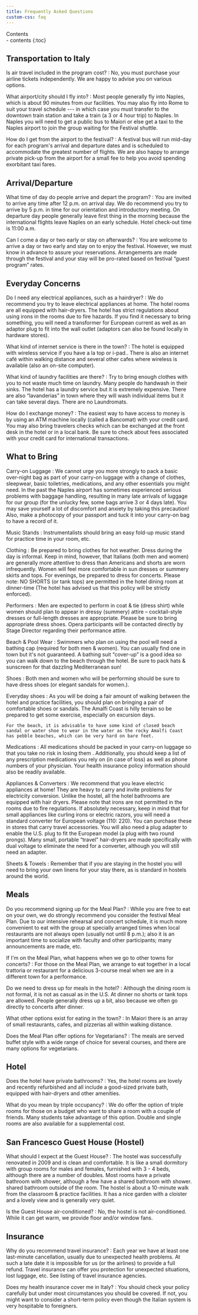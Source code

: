 ```yaml
---
title: Frequently Asked Questions
custom-css: faq
---
```


<section class="standard-block" markdown="1">

<div class="highlight-box" markdown="1">
<div class="header">Contents</div>
- contents
{:toc}
</div>

## Transportation to Italy

Is air travel included in the program cost?
: No, you must purchase your airline tickets independently. We are happy to advise you on various options.
 
What airport/city should I fly into?
: Most people generally fly into Naples, which is about 90 minutes from our facilities. You may also fly into Rome to suit your travel schedule --- in which case you must transfer to the downtown train station and take a train (a 3 or 4 hour trip) to Naples. In Naples you will need to get a public bus to Maiori or else get a taxi to the Naples airport to join the group waiting for the Festival shuttle.

How do I get from the airport to the festival?
: A festival bus will run mid-day for each program's arrival and departure dates and is scheduled to accommodate the greatest number of flights. We are also happy to arrange private pick-up from the airport for a small fee to help you avoid spending exorbitant taxi fares.

## Arrival/Departure
 
What time of day do people arrive and depart the program?
: You are invited to arrive any time after 12 p.m. on arrival day. We do recommend you try to arrive by 5 p.m. in time for our orientation and introductory meeting. On departure day people generally leave first thing in the morning because the international flights leave Naples on an early schedule. Hotel check-out time is 11:00 a.m.
 
 
Can I come a day or two early or stay on afterwards?
: You are welcome to arrive a day or two early and stay on to enjoy the festival. However, we must know in advance to assure your reservations. Arrangements are made through the festival and your stay will be pro-rated based on festival “guest program” rates.

## Everyday Concerns
 
Do I need any electrical appliances, such as a hairdryer?
: We do recommend you try to leave electrical appliances at home. The hotel rooms are all equipped with hair-dryers. The hotel has strict regulations about using irons in the rooms due to fire hazards. If you find it necessary to bring something, you will need a transformer for European current as well as an adaptor plug to fit into the wall outlet (adaptors can also be found locally in hardware stores).
 
What kind of internet service is there in the town?
: The hotel is equipped with wireless service if you have a la top or i-pad.. There is also an internet café within walking distance and several other cafes where wireless is available (also an on-site computer).
 
What kind of laundry facilities are there?
: Try to bring enough clothes with you to not waste much time on laundry. Many people do handwash in their sinks. The hotel has a laundry service but it is extremely expensive. There are also “lavanderias” in town where they will wash individual items but it can take several days. There are no Laundromats.
 
How do I exchange money?
: The easiest way to have access to money is by using an ATM machine locally (called a Bancomat) with your credit card. You may also bring travelers checks which can be exchanged at the front desk in the hotel or in a local bank. Be sure to check about fees associated with your credit card for international transactions.

## What to Bring

Carry-on Luggage
: We cannot urge you more strongly to pack a basic over-night bag as part of your carry-on luggage with a change of clothes, sleepwear, basic toiletries, medications, and any other essentials you might need. In the past the Naples airport has sometimes experienced serious problems with baggage handling, resulting in many late arrivals of luggage for our group (for the unlucky few, some bags arrive 3 or 4 days late). You may save yourself a lot of discomfort and anxiety by taking this precaution!  Also, make a photocopy of your passport and tuck it into your carry-on bag to have a record of it.
 
Music Stands
: Instrumentalists should bring an easy fold-up music stand for practice time in your room, etc.
 
Clothing
: Be prepared to bring clothes for hot weather. Dress during the day is informal. Keep in mind, however, that Italians (both men and women) are generally more attentive to dress than Americans and shorts are worn infrequently. Women will feel more comfortable in sun dresses or summery skirts and tops. For evenings, be prepared to dress for concerts. Please note: NO SHORTS (or tank tops) are permitted in the hotel dining room at dinner-time (The hotel has advised us that this policy will be strictly enforced).
 
Performers
: Men are expected to perform in coat & tie (dress shirt) while women should plan to appear in dressy (summery) attire – cocktail-style dresses or full-length dresses are appropriate. Please be sure to bring appropriate dress shoes. Opera participants will be contacted directly by Stage Director regarding their performance attire.
 
Beach & Pool Wear
: Swimmers who plan on using the pool will need a bathing cap (required for both men & women). You can usually find one in town but it's not guaranteed. A bathing suit “cover-up” is a good idea so you can walk down to the beach through the hotel. Be sure to pack hats & sunscreen for that dazzling Mediterranean sun!
 
Shoes
: Both men and women who will be performing should be sure to have dress shoes (or elegant sandals for women.).
 
Everyday shoes
: As you will be doing a fair amount of walking between the hotel and practice facilities, you should plan on bringing a pair of comfortable shoes or sandals. The Amalfi Coast is hilly terrain so be prepared to get some exercise, especially on excursion days.
 
    For the beach, it is advisable to have some kind of closed beach sandal or water shoe to wear in the water as the rocky Amalfi Coast has pebble beaches, which can be very hard on bare feet.
 
Medications
: All medications should be packed in your carry-on luggage so that you take no risk in losing them . Additionally, you should keep a list of any prescription medications you rely on (in case of loss) as well as phone numbers of your physician. Your health insurance policy information should also be readily available.
 
Appliances & Converters
: We recommend that you leave electric appliances at home! They are heavy to carry and invite problems for electricity conversion. Unlike the hostel, all the hotel bathrooms are equipped with hair dryers. Please note that irons are not permitted in the rooms due to fire regulations. If absolutely necessary, keep in mind that for small appliances like curling irons or electric razors, you will need a standard converter for European voltage (110: 220). You can purchase these in stores that carry travel accessories. You will also need a plug adapter to enable the U.S. plug to fit the European model (a plug with two round prongs). Many small, portable “travel” hair-dryers are made specifically with dual voltage to eliminate the need for a converter, although you will still need an adapter.
 
Sheets & Towels
: Remember that if you are staying in the hostel you will need to bring your own linens for your stay there, as is standard in hostels around the world.

## Meals

Do you recommend signing up for the Meal Plan?
: While you are free to eat on your own, we do strongly recommend you consider the festival Meal Plan. Due to our intensive rehearsal and concert schedule, it is much more convenient to eat with the group at specially arranged times when local restaurants are not always open (usually not until 8 p.m.); also it is an important time to socialize with faculty and other participants; many announcements are made, etc.
 
If I'm on the Meal Plan, what happens when we go to other towns for concerts?
: For those on the Meal Plan, we arrange to eat together in a local trattoria or restaurant for a delicious 3-course meal when we are in a different town for a performance.
 
Do we need to dress up for meals in the hotel?
: Although the dining room is not formal, it is not as casual as in the U.S. At dinner no shorts or tank tops are allowed. People generally dress up a bit, also because we often go directly to concerts after dinner.
 
What other options exist for eating in the town?
: In Maiori there is an array of small restaurants, cafes, and pizzerias all within walking distance.
 
Does the Meal Plan offer options for Vegetarians?
: The meals are served buffet style with a wide range of choice for several courses, and there are many options for vegetarians.

## Hotel

Does the hotel have private bathrooms?
: Yes, the hotel rooms are lovely and recently refurbished and all include a good-sized private bath, equipped with hair-dryers and other amenities.
 
What do you mean by triple occupancy?
: We do offer the option of triple rooms for those on a budget who want to share a room with a couple of friends. Many students take advantage of this option. Double and single rooms are also available for a supplemental cost.

## San Francesco Guest House (Hostel)

What should I expect at the Guest House?
: The hostel was successfully renovated in 2009 and is clean and comfortable. It is like a small dormitory with group rooms for males and females, furnished with 3 - 4 beds, although there are a number of doubles. Most rooms have a private bathroom with shower, although a few have a shared bathroom with shower. shared bathroom outside of the room. The hostel is about a 10-minute walk from the classroom & practice facilities. It has a nice garden with a cloister and a lovely view and is generally very quiet.
 
Is the Guest House air-conditioned?
: No, the hostel is not air-conditioned. While it can get warm, we provide floor and/or window fans.

## Insurance

Why do you recommend travel insurance?
: Each year we have at least one last-minute cancellation, usually due to unexpected health problems. At such a late date it is impossible for us (or the airlines) to provide a full refund. Travel insurance can offer you protection for unexpected situations, lost luggage, etc.
See listing of travel insurance agencies.
 
Does my health insurance cover me in Italy?
: You should check your policy carefully but under most circumstances you should be covered. If not, you might want to consider a short-term policy even though the Italian system is very hospitable to foreigners.

</section>